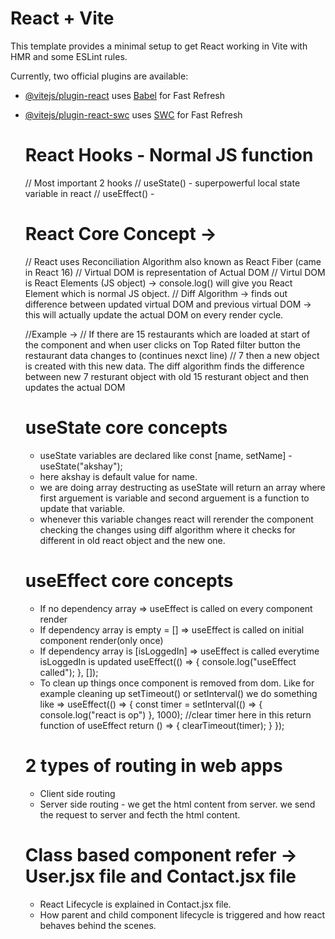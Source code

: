# React + Vite

This template provides a minimal setup to get React working in Vite with HMR and some ESLint rules.

Currently, two official plugins are available:

- [@vitejs/plugin-react](https://github.com/vitejs/vite-plugin-react/blob/main/packages/plugin-react/README.md) uses [Babel](https://babeljs.io/) for Fast Refresh
- [@vitejs/plugin-react-swc](https://github.com/vitejs/vite-plugin-react-swc) uses [SWC](https://swc.rs/) for Fast Refresh

    # React Hooks - Normal JS function
    // Most important 2 hooks 
    // useState() - superpowerful local state variable in react
    // useEffect() - 

    # React Core Concept ->
    // React uses Reconciliation Algorithm also known as React Fiber (came in React 16)
    // Virtual DOM is representation of Actual DOM
    // Virtul DOM is React Elements (JS object) -> console.log(<Component />) will give you React Element which is normal JS object.
    // Diff Algorithm -> finds out difference between updated virtual DOM and previous virtual DOM -> this will actually update the actual DOM on every render cycle.

    //Example ->
    // If there are 15 restaurants which are loaded at start of the component and when user clicks on Top Rated filter button the restaurant data changes to (continues nexct line)
    // 7 then a new object is created with this new data. The diff algorithm finds the difference between new 7 resturant object with old 15 resturant object and then updates the actual DOM


    # useState core concepts
    - useState variables are declared like const [name, setName] - useState("akshay");
    - here akshay is default value for name.
    - we are doing array destructing as useState will return an array where first arguement is variable and second arguement is a function to update that variable.
    - whenever this variable changes react will rerender the component checking the changes using diff algorithm where it checks for different in old react object and the new one.

    # useEffect core concepts
    - If no dependency array => useEffect is called on every component render 
    - If dependency array is empty = [] => useEffect is called on initial component render(only once)  
    - If dependency array is [isLoggedIn] => useEffect is called everytime isLoggedIn is updated
    useEffect(() => {
        console.log("useEffect called");
    }, []);
    - To clean up things once component is removed from dom. Like for example cleaning up setTimeout() or setInterval()
    we do something like =>
    useEffect(() => {
        const timer = setInterval(() => {
            console.log("react is op")
        }, 1000);
        //clear timer here in this return function of useEffect
        return () => {
            clearTimeout(timer);
        }
    });


    # 2 types of routing in web apps
    - Client side routing
    - Server side routing - we get the html content from server. we send the request to server and fecth the html content.


    # Class based component refer -> User.jsx file and Contact.jsx file
    - React Lifecycle is explained in Contact.jsx file.
    - How parent and child component lifecycle is triggered and how react behaves behind the scenes.





